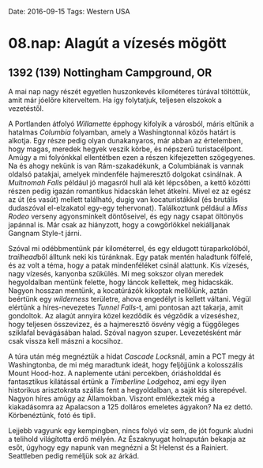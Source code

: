 Date: 2016-09-15
Tags: Western USA

# 08.nap: Alagút a vízesés mögött

## 1392 (139) Nottingham Campground, OR

A mai nap nagy részét egyetlen huszonkevés kilométeres túrával töltöttük, amit már jóelőre kiterveltem. Ha így folytatjuk, teljesen elszokok a vezetéstől.

A Portlanden átfolyó *Willamette* épphogy kifolyik a városból, máris eltűnik a hatalmas *Columbia* folyamban, amely a Washingtonnal közös határt is alkotja. Egy része pedig olyan dunakanyaros, már abban az értelemben, hogy magas, meredek hegyek veszik körbe, és népszerű turistacélpont. Amúgy a mi folyónkkal ellentétben ezen a részen kifejezetten szögegyenes. Na és ahogy nekünk is van Rám-szakadékunk, a Columbiának is vannak oldalsó patakjai, amelyek mindenféle hajmeresztő dolgokat csinálnak. A *Multnomah Falls* például jó magasról hull alá két lépcsőben, a kettő közötti részen pedig igazán romantikus hidacskán lehet átkelni. Mivel ez az egész az út (és vasút) mellett található, dugig van kocaturistákkal (és brutális dudaszóval el-elzakatol egy-egy tehervonat). Találkoztunk például a *Miss Rodeo* verseny agyonsminkelt döntőseivel, és egy nagy csapat öltönyös japánnal is. Már csak az hiányzott, hogy a cowgörlökkel nekiálljanak Gangnam Style-t járni.

Szóval mi odébbmentünk pár kilométerrel, és egy eldugott túraparkolóból, *trailhead*ből álltunk neki kis túránknak. Egy patak mentén haladtunk fölfelé, és az volt a téma, hogy a patak mindenféléket csinál alattunk. Kis vízesés, nagy vízesés, kanyonba szűkülés. Mi meg sokszor olyan meredek hegyoldalban mentünk felette, hogy láncok kellettek, meg hidacskák. Nagyon hosszan mentünk, a kocatúrázók kikoptak mellőlünk, aztán beértünk egy *wilderness* területre, ahova engedélyt is kellett váltani. Végül elértünk a híres-nevezetes *Tunnel Falls*-t, ami pontosan azt takarja, amit gondoltok. Az alagút annyira közel kezdődik és végződik a vízeséshez, hogy teljesen összevizez, és a hajmeresztő ösvény végig a függőleges sziklafal bevágásában halad. Szóval nagyon szuper. Levezetésként már csak vissza kell mászni a kocsihoz.

A túra után még megnéztük a hidat *Cascade Locks*nál, amin a PCT megy át Washingtonba, de mi még maradtunk ideát, hogy feljöjjünk a kolosszális Mount Hood-hoz. A naplemente utáni percekben, óriásholddal és fantasztikus kilátással értünk a *Timberline Lodge*hoz, ami egy ilyen historikus arisztokrata szállás fent a hegyoldalban, a saját kis síterepével. Nagyon híres amúgy az Államokban. Viszont emlékeztek még a kiakadásomra az Apalacson a 125 dolláros emeletes ágyakon? Na ez dettó. Körbenéztünk, fotó és tipli.

Lejjebb vagyunk egy kempingben, nincs folyó víz sem, de jót fogunk aludni a telihold világította erdő mélyén. Az Északnyugat holnapután bekapja az esőt, úgyhogy egy napunk van megnézni a St Helenst és a Rainiert. Seattleben pedig reméljük sok az árkád.
